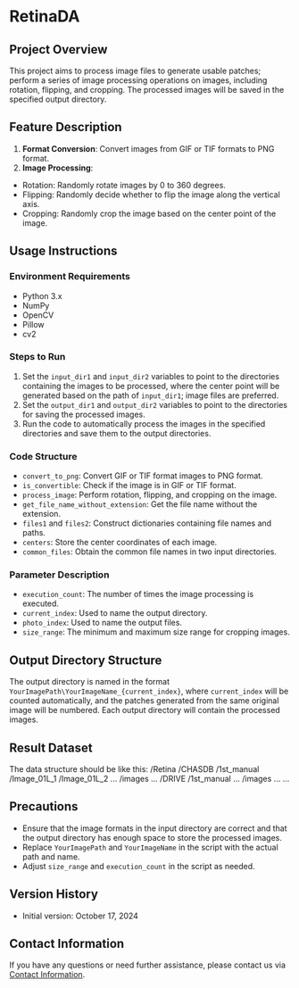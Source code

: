 # RetinaDA

## Project Overview

This project aims to process image files to generate usable patches; perform a series of image processing operations on images, including rotation, flipping, and cropping. The processed images will be saved in the specified output directory.

## Feature Description

1. **Format Conversion**: Convert images from GIF or TIF formats to PNG format.
2. **Image Processing**:
  * Rotation: Randomly rotate images by 0 to 360 degrees.
  * Flipping: Randomly decide whether to flip the image along the vertical axis.
  * Cropping: Randomly crop the image based on the center point of the image.

## Usage Instructions

### Environment Requirements

* Python 3.x
* NumPy
* OpenCV
* Pillow
* cv2

### Steps to Run

1. Set the `input_dir1` and `input_dir2` variables to point to the directories containing the images to be processed, where the center point will be generated based on the path of `input_dir1`; image files are preferred.
2. Set the `output_dir1` and `output_dir2` variables to point to the directories for saving the processed images.
3. Run the code to automatically process the images in the specified directories and save them to the output directories.

### Code Structure

* `convert_to_png`: Convert GIF or TIF format images to PNG format.
* `is_convertible`: Check if the image is in GIF or TIF format.
* `process_image`: Perform rotation, flipping, and cropping on the image.
* `get_file_name_without_extension`: Get the file name without the extension.
* `files1` and `files2`: Construct dictionaries containing file names and paths.
* `centers`: Store the center coordinates of each image.
* `common_files`: Obtain the common file names in two input directories.

### Parameter Description

* `execution_count`: The number of times the image processing is executed.
* `current_index`: Used to name the output directory.
* `photo_index`: Used to name the output files.
* `size_range`: The minimum and maximum size range for cropping images.

## Output Directory Structure

The output directory is named in the format `YourImagePath\YourImageName_{current_index}`, where `current_index` will be counted automatically, and the patches generated from the same original image will be numbered. Each output directory will contain the processed images.

## Result Dataset

The data structure should be like this: /Retina /CHASDB /1st_manual /Image_01L_1 /Image_01L_2 ... /images ... /DRIVE /1st_manual ... /images ... ...

## Precautions

* Ensure that the image formats in the input directory are correct and that the output directory has enough space to store the processed images.
* Replace `YourImagePath` and `YourImageName` in the script with the actual path and name.
* Adjust `size_range` and `execution_count` in the script as needed.

## Version History

* Initial version: October 17, 2024

## Contact Information

If you have any questions or need further assistance, please contact us via [Contact Information](mailto:1052886267@qq.com).
